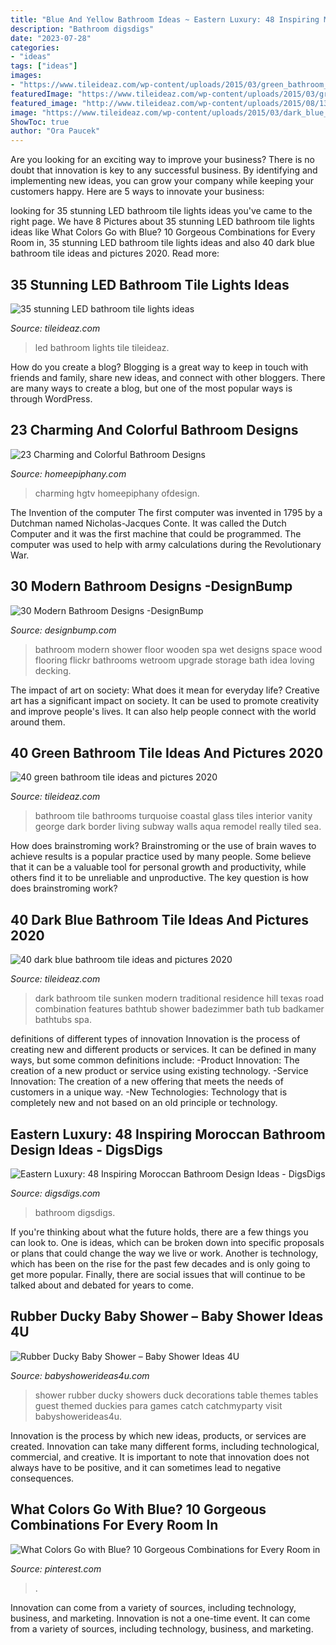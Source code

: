 ```yaml
---
title: "Blue And Yellow Bathroom Ideas ~ Eastern Luxury: 48 Inspiring Moroccan Bathroom Design Ideas"
description: "Bathroom digsdigs"
date: "2023-07-28"
categories:
- "ideas"
tags: ["ideas"]
images:
- "https://www.tileideaz.com/wp-content/uploads/2015/03/green_bathroom_tile_7.jpg"
featuredImage: "https://www.tileideaz.com/wp-content/uploads/2015/03/green_bathroom_tile_7.jpg"
featured_image: "http://www.tileideaz.com/wp-content/uploads/2015/08/134.jpg"
image: "https://www.tileideaz.com/wp-content/uploads/2015/03/dark_blue_bathroom_tile_13.jpg"
ShowToc: true
author: "Ora Paucek"
---
```



Are you looking for an exciting way to improve your business? There is no doubt that innovation is key to any successful business. By identifying and implementing new ideas, you can grow your company while keeping your customers happy. Here are 5 ways to innovate your business: 

	

		
looking for 35 stunning LED bathroom tile lights ideas you've came to the right page. We have 8 Pictures about 35 stunning LED bathroom tile lights ideas like What Colors Go with Blue? 10 Gorgeous Combinations for Every Room in, 35 stunning LED bathroom tile lights ideas and also 40 dark blue bathroom tile ideas and pictures 2020. Read more:
		
    
## 35 Stunning LED Bathroom Tile Lights Ideas

<img loading=lazy src="http://www.tileideaz.com/wp-content/uploads/2015/08/134.jpg" onerror="this.onerror=null;this.src='https://tse4.mm.bing.net/th?id=OIP.RyoqKR51zLAfAsFagrE08QHaE7&amp;pid=15.1';" alt="35 stunning LED bathroom tile lights ideas">

_Source: tileideaz.com_

>led bathroom lights tile tileideaz. 

	

How do you create a blog?
Blogging is a great way to keep in touch with friends and family, share new ideas, and connect with other bloggers. There are many ways to create a blog, but one of the most popular ways is through WordPress.

    
## 23 Charming And Colorful Bathroom Designs

<img loading=lazy src="https://homeepiphany.com/wp-content/uploads/2015/07/23-Charming-and-Colorful-Bathroom-Designs-1-768x1024.jpg" onerror="this.onerror=null;this.src='https://tse2.mm.bing.net/th?id=OIP.9eR8FuxyhtfVzhRh9hoCEQHaJ4&amp;pid=15.1';" alt="23 Charming and Colorful Bathroom Designs">

_Source: homeepiphany.com_

>charming hgtv homeepiphany ofdesign. 

	

The Invention of the computer
The first computer was invented in 1795 by a Dutchman named Nicholas-Jacques Conte. It was called the Dutch Computer and it was the first machine that could be programmed. The computer was used to help with army calculations during the Revolutionary War.

    
## 30 Modern Bathroom Designs -DesignBump

<img loading=lazy src="https://designbump.com/wp-content/uploads/2014/09/bathroom-design-ideas-020.jpg" onerror="this.onerror=null;this.src='https://tse2.mm.bing.net/th?id=OIP.pMgZ6UpOdY6g6UEmyKkT_wHaK5&amp;pid=15.1';" alt="30 Modern Bathroom Designs -DesignBump">

_Source: designbump.com_

>bathroom modern shower floor wooden spa wet designs space wood flooring flickr bathrooms wetroom upgrade storage bath idea loving decking. 

	

The impact of art on society: What does it mean for everyday life?
Creative art has a significant impact on society. It can be used to promote creativity and improve people's lives. It can also help people connect with the world around them.

    
## 40 Green Bathroom Tile Ideas And Pictures 2020

<img loading=lazy src="https://www.tileideaz.com/wp-content/uploads/2015/03/green_bathroom_tile_7.jpg" onerror="this.onerror=null;this.src='https://tse1.mm.bing.net/th?id=OIP.NGuZVEXn_6AwbgCVIwy6BQHaLH&amp;pid=15.1';" alt="40 green bathroom tile ideas and pictures 2020">

_Source: tileideaz.com_

>bathroom tile bathrooms turquoise coastal glass tiles interior vanity george dark border living subway walls aqua remodel really tiled sea. 

	

How does brainstroming work?
Brainstroming or the use of brain waves to achieve results is a popular practice used by many people. Some believe that it can be a valuable tool for personal growth and productivity, while others find it to be unreliable and unproductive. The key question is how does brainstroming work?

    
## 40 Dark Blue Bathroom Tile Ideas And Pictures 2020

<img loading=lazy src="https://www.tileideaz.com/wp-content/uploads/2015/03/dark_blue_bathroom_tile_13.jpg" onerror="this.onerror=null;this.src='https://tse2.mm.bing.net/th?id=OIP.1R-_ibQ0_kpsbrgDOY5ZdAHaKP&amp;pid=15.1';" alt="40 dark blue bathroom tile ideas and pictures 2020">

_Source: tileideaz.com_

>dark bathroom tile sunken modern traditional residence hill texas road combination features bathtub shower badezimmer bath tub badkamer bathtubs spa. 

	

definitions of different types of innovation
Innovation is the process of creating new and different products or services. It can be defined in many ways, but some common definitions include: 
-Product Innovation: The creation of a new product or service using existing technology.
-Service Innovation: The creation of a new offering that meets the needs of customers in a unique way.
-New Technologies: Technology that is completely new and not based on an old principle or technology.

    
## Eastern Luxury: 48 Inspiring Moroccan Bathroom Design Ideas - DigsDigs

<img loading=lazy src="https://www.digsdigs.com/photos/inspiring-moroccan-bathrooms-15.jpg" onerror="this.onerror=null;this.src='https://tse3.mm.bing.net/th?id=OIP.yqP4qfepcS3Pjp1T8jt_nwAAAA&amp;pid=15.1';" alt="Eastern Luxury: 48 Inspiring Moroccan Bathroom Design Ideas - DigsDigs">

_Source: digsdigs.com_

>bathroom digsdigs. 

	

If you're thinking about what the future holds, there are a few things you can look to. One is ideas, which can be broken down into specific proposals or plans that could change the way we live or work. Another is technology, which has been on the rise for the past few decades and is only going to get more popular. Finally, there are social issues that will continue to be talked about and debated for years to come.

    
## Rubber Ducky Baby Shower – Baby Shower Ideas 4U

<img loading=lazy src="https://babyshowerideas4u.com/wp-content/uploads/2016/03/rubber-ducky-baby-shower-guest-tables.jpeg" onerror="this.onerror=null;this.src='https://tse2.mm.bing.net/th?id=OIP.289a7_XCCaP07XdNw-LJjwHaHD&amp;pid=15.1';" alt="Rubber Ducky Baby Shower – Baby Shower Ideas 4U">

_Source: babyshowerideas4u.com_

>shower rubber ducky showers duck decorations table themes tables guest themed duckies para games catch catchmyparty visit babyshowerideas4u. 

	

Innovation is the process by which new ideas, products, or services are created. Innovation can take many different forms, including technological, commercial, and creative. It is important to note that innovation does not always have to be positive, and it can sometimes lead to negative consequences.

    
## What Colors Go With Blue? 10 Gorgeous Combinations For Every Room In

<img loading=lazy src="https://i.pinimg.com/736x/b6/59/c1/b659c124bc822bd1931b0412f3eb004b.jpg" onerror="this.onerror=null;this.src='https://tse2.mm.bing.net/th?id=OIP.mHhUd0xGbCoGfEzQDHuHxwHaLH&amp;pid=15.1';" alt="What Colors Go with Blue? 10 Gorgeous Combinations for Every Room in">

_Source: pinterest.com_

>. 

	

Innovation can come from a variety of sources, including technology, business, and marketing.
Innovation is not a one-time event. It can come from a variety of sources, including technology, business, and marketing.

